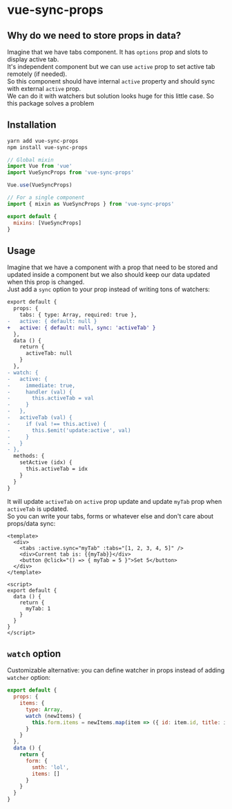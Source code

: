 # vue-sync-props 

## Why do we need to store props in data?

Imagine that we have tabs component. It has `options` prop and slots to display active tab.  
It's independent component but we can use `active` prop to set active tab remotely (if needed).  
So this component should have internal `active` property and should sync with external `active` prop.  
We can do it with watchers but solution looks huge for this little case. So this package solves a problem

## Installation

```bash
yarn add vue-sync-props
npm install vue-sync-props
```
```js
// Global mixin
import Vue from 'vue'
import VueSyncProps from 'vue-sync-props'

Vue.use(VueSyncProps)
```
```js
// For a single component
import { mixin as VueSyncProps } from 'vue-sync-props'

export default {
  mixins: [VueSyncProps]
}
```

## Usage

Imagine that we have a component with a prop that need to be stored and updated inside a component but we also should keep our data updated when this prop is changed.  
Just add a `sync` option to your prop instead of writing tons of watchers:

```diff
export default {
  props: {
    tabs: { type: Array, required: true },
-   active: { default: null }
+   active: { default: null, sync: 'activeTab' }
  },
  data () {
    return {
      activeTab: null
    }
  },
- watch: {
-   active: {
-     immediate: true,
-     handler (val) {
-       this.activeTab = val
-     }
-   },
-   activeTab (val) {
-     if (val !== this.active) {
-       this.$emit('update:active', val)
-     }
-   }
- },
  methods: {
    setActive (idx) {
      this.activeTab = idx
    }
  }
}
```

It will update `activeTab` on `active` prop update and update `myTab` prop when `activeTab` is updated.  
So you can write your tabs, forms or whatever else and don't care about props/data sync:

```vue
<template>
  <div>
    <tabs :active.sync="myTab" :tabs="[1, 2, 3, 4, 5]" />
    <div>Current tab is: {{myTab}}</div>
    <button @click="() => { myTab = 5 }">Set 5</button>
  </div>
</template>

<script>
export default {
  data () {
    return {
      myTab: 1
    }
  }
}
</script>
```

## `watch` option

Customizable alternative: you can define watcher in props instead of adding `watcher` option:

```js
export default {
  props: {
    items: {
      type: Array,
      watch (newItems) {
        this.form.items = newItems.map(item => ({ id: item.id, title: item.title }))
      }
    }
  },
  data () {
    return {
      form: {
        smth: 'lol',
        items: []
      }
    }
  }
}
```
